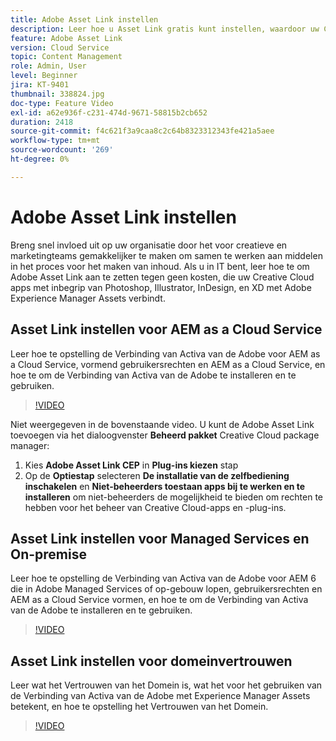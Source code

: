 ```yaml
---
title: Adobe Asset Link instellen
description: Leer hoe u Asset Link gratis kunt instellen, waardoor uw Creative Cloud-apps, zoals Photoshop, Illustrator, InDesign en XD, met Adobe Experience Manager Assets worden verbonden.
feature: Adobe Asset Link
version: Cloud Service
topic: Content Management
role: Admin, User
level: Beginner
jira: KT-9401
thumbnail: 338824.jpg
doc-type: Feature Video
exl-id: a62e936f-c231-474d-9671-58815b2cb652
duration: 2418
source-git-commit: f4c621f3a9caa8c2c64b8323312343fe421a5aee
workflow-type: tm+mt
source-wordcount: '269'
ht-degree: 0%

---
```


# Adobe Asset Link instellen

Breng snel invloed uit op uw organisatie door het voor creatieve en marketingteams gemakkelijker te maken om samen te werken aan middelen in het proces voor het maken van inhoud. Als u in IT bent, leer hoe te om Adobe Asset Link aan te zetten tegen geen kosten, die uw Creative Cloud apps met inbegrip van Photoshop, Illustrator, InDesign, en XD met Adobe Experience Manager Assets verbindt.

## Asset Link instellen voor AEM as a Cloud Service

Leer hoe te opstelling de Verbinding van Activa van de Adobe voor AEM as a Cloud Service, vormend gebruikersrechten en AEM as a Cloud Service, en hoe te om de Verbinding van Activa van de Adobe te installeren en te gebruiken.

>[!VIDEO](https://video.tv.adobe.com/v/338824?quality=12&learn=on)

Niet weergegeven in de bovenstaande video. U kunt de Adobe Asset Link toevoegen via het dialoogvenster __Beheerd pakket__ Creative Cloud package manager:

1. Kies __Adobe Asset Link CEP__ in __Plug-ins kiezen__ stap
2. Op de __Optiestap__ selecteren __De installatie van de zelfbediening inschakelen__ en __Niet-beheerders toestaan apps bij te werken en te installeren__ om niet-beheerders de mogelijkheid te bieden om rechten te hebben voor het beheer van Creative Cloud-apps en -plug-ins.

## Asset Link instellen voor Managed Services en On-premise

Leer hoe te opstelling de Verbinding van Activa van de Adobe voor AEM 6 die in Adobe Managed Services of op-gebouw lopen, gebruikersrechten en AEM as a Cloud Service vormen, en hoe te om de Verbinding van Activa van de Adobe te installeren en te gebruiken.

>[!VIDEO](https://video.tv.adobe.com/v/338823?quality=12&learn=on)


## Asset Link instellen voor domeinvertrouwen

Leer wat het Vertrouwen van het Domein is, wat het voor het gebruiken van de Verbinding van Activa van de Adobe met Experience Manager Assets betekent, en hoe te opstelling het Vertrouwen van het Domein.

>[!VIDEO](https://video.tv.adobe.com/v/338825?quality=12&learn=on)
